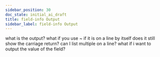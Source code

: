 ```yaml
---
sidebar_position: 30
doc_state: initial_ai_draft
title: field-info Output
sidebar_label: field-info Output
---
```




what is the output?
what if you use ~
if it is on a line by itself does it still show the carriage return?
can I list multiple on a line?
what if i want to output the value of the field?

